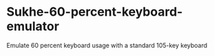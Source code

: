 # Sukhe-60-percent-keyboard-emulator
Emulate 60 percent keyboard usage with a standard 105-key keyboard
